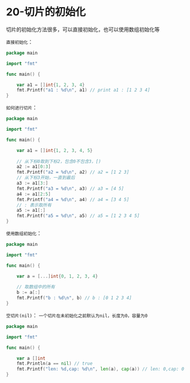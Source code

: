 # 20-切片的初始化

切片的初始化方法很多，可以直接初始化，也可以使用数组初始化等

`直接初始化`：
```go
package main

import "fmt"

func main() {

    var a1 = []int{1, 2, 3, 4}
    fmt.Printf("a1 : %d\n", a1) // print a1 : [1 2 3 4]
}
```
`如何进行切片`：
```go
package main

import "fmt"

func main() {

    var a1 = []int{1, 2, 3, 4, 5}
    
    // 从下标0取到下标2，包含0不包含3，[)
    a2 := a1[0:3]
    fmt.Printf("a2 = %d\n", a2) // a2 = [1 2 3]
    // 从下标3开始，一直到最后
    a3 := a1[3:]
    fmt.Printf("a3 = %d\n", a3) // a3 = [4 5]
    a4 := a1[2:5]
    fmt.Printf("a4 = %d\n", a4) // a4 = [3 4 5]
    // : 表示取所有
    a5 := a1[:]
    fmt.Printf("a5 = %d\n", a5) // a5 = [1 2 3 4 5]
}
```
`使用数组初始化`：
```go
package main

import "fmt"

func main() {

    var a = [...]int{0, 1, 2, 3, 4}
    
    // 取数组中的所有
    b := a[:]
    fmt.Printf("b : %d\n", b) // b : [0 1 2 3 4]
}
```
`空切片(nil)`：
`一个切片在未初始化之前默认为nil，长度为0，容量为0`
```go
package main

import "fmt"

func main() {

    var a []int
    fmt.Println(a == nil) // true
    fmt.Printf("len: %d,cap: %d\n", len(a), cap(a)) // len: 0,cap: 0
}
```